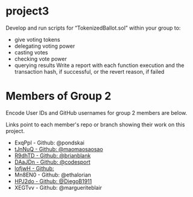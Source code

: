 # project3
Develop and run scripts for “TokenizedBallot.sol” within your group to:
- give voting tokens
- delegating voting power
- casting votes
- checking vote power
- querying results
Write a report with each function execution and the transaction hash, if successful, or the revert reason, if failed

# Members of Group 2

Encode User IDs and GitHub usernames for group 2 members are below.

Links point to each member's repo or branch showing their work on this project.

* ExqPpl - Github: @pondskai 
*  [tJnNuQ - Github: @maomaosaosao](https://github.com/EncodeClub-EVMBootcamp24Q4-Group2/project3/tree/user/maomaosaosao) 
*  [R9dhTD - Github: @brianblank ](https://github.com/EncodeClub-EVMBootcamp24Q4-Group2/project3/tree/brianblank)
*  [DAaJDn - Github: @codesport](https://github.com/codesport/ERC20Votes-Tokenized-Voting)
*  [lofjwH - Github:](https://github.com/EncodeClub-EVMBootcamp24Q4-Group2/project3/tree/zz/homework) 
*  Mn8EN0 - Github: @ethalorian 
*  [HPJ2do - Github: @DiegoB1911](https://github.com/EncodeClub-EVMBootcamp24Q4-Group2/project3/blob/HPJ2do/DiegoB/README.md)
*  XEGTvv - Github: @margueriteblair
